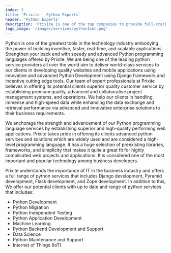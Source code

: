 ```yaml
---
index: 5
title: 'Prixite - Python Experts'
header: 'Python Experts'
description: 'Prixite is one of the top companies to provide full-stack python web development services to its clients worldwide.'
logo_image: '/images/services/pythonIcon.png'
---
```


Python is one of the greatest tools in the technology industry embodying the power of building inventive, faster, real-time, and scalable applications. Strengthen your back end with speedy and advanced Python programming languages offered by Prixite. We are being one of the leading python service providers all over the world aim to deliver world-class services to our clients in developing quality websites and mobile applications using innovative and advanced Python Development using Django framework and incentive cutting edge tools. Our team of expert professionals at Prixite believes in offering its potential clients superior quality customer service by establishing premium quality, advanced and collaborative project management systems, and operations. We help our clients in handling immense and high-speed data while enhancing the data exchange and retrieval performance via advanced and innovative enterprise solutions to their business requirements.

We anchorage the strength and advancement of our Python programming language services by establishing superior and high-quality performing web applications. Prixite takes pride in offering its clients advanced python services and solutions which are widely used and are considered a high-level programming language. It has a huge selection of preexisting libraries, frameworks, and simplicity that makes it quite a great fit for highly complicated web projects and applications. It is considered one of the most important and popular technology among business developers.

Prixite understands the importance of IT in the business industry and offers a full range of python services that includes Django development, Pyramid development, Flask development, and Zope development. In addition to this, We offer our potential clients with up to date and range of python services that includes:

- Python Development
- Python Migration
- Python Independent Testing
- Python Application Development
- Machine Learning
- Python Backend Development and Support
- Data Science
- Python Maintenance and Support
- Internet of Things (IoT)
